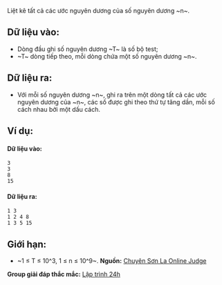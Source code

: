 Liệt kê tất cả các ước nguyên dương của số nguyên dương ~n~.

## Dữ liệu vào:
- Dòng đầu ghi số nguyên dương ~T~ là số bộ test;
- ~T~ dòng tiếp theo, mỗi dòng chứa một số nguyên dương ~n~.

## Dữ liệu ra:
- Với mỗi số nguyên dương ~n~, ghi ra trên một dòng tất cả các ước nguyên dương của ~n~, các số được ghi theo thứ tự tăng dần, mỗi số cách nhau bởi một dấu cách.

## Ví dụ:
#### Dữ liệu vào:
```
3
3
8
15
```

#### Dữ liệu ra:
```
1 3
1 2 4 8
1 3 5 15
```

## Giới hạn:
- ~1 ≤ T ≤ 10^3, 1 ≤ n ≤ 10^9~.
**Nguồn:** [Chuyên Sơn La Online Judge](http://csloj.ddns.net/)

**Group giải đáp thắc mắc:** [Lập trình 24h](https://www.facebook.com/groups/1386904321519984)